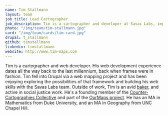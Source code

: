 ```yaml
---
name: Tim Stallmann
layout: team
job_title: Lead Cartographer
job_description: Tim is a cartographer and developer at Savas Labs, implementing complex web applications for our clients.
photo: "/img/team/tim-stallmann.jpg"
card: "/img/team/cards/tim-card.jpg"
drupal: t_stallmann
github: timstallmann
linkedin: timstallmann
website: http://www.tim-maps.com
---
```

Tim is a cartographer and web developer. His web development experience dates all the way back to the last millennium, back when frames were in fashion. Tim fell into Drupal via a web mapping project and has been enjoying exploring the possibilities of that framework and building his web skills with the Savas Labs team. Outside of work, Tim is an avid <a href="http://cakeyear.tumblr.com">baker</a>, and active in social justice work. He's a founding member of the <a href="http://www.countercartographies.org">Counter-Cartographies Collective</a> and part of the <a href="http://www.ourmaps.net">OurMaps project</a>. He has an MA in Mathematics from Duke University, and an MA in Geography from UNC Chapel Hill.
